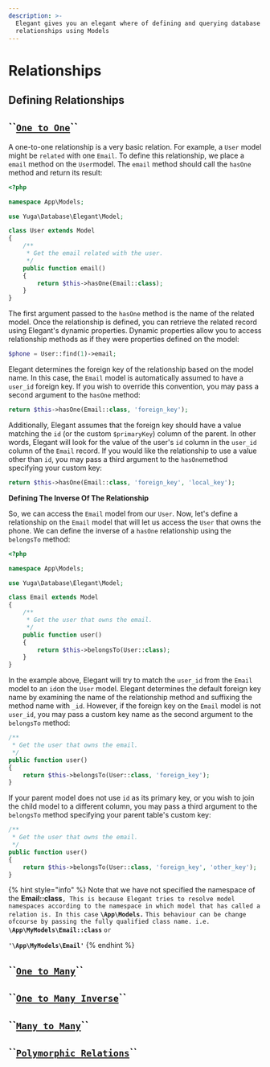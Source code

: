 ```yaml
---
description: >-
  Elegant gives you an elegant where of defining and querying database table
  relationships using Models
---
```


# Relationships

## Defining Relationships

## \`\`[`One to One`](%20https://yuga-framework.gitbook.io/documentation/database/elegant/relationships#one-to-one)\`\`

A one-to-one relationship is a very basic relation. For example, a `User` model might be `related` with one `Email`. To define this relationship, we place a `email` method on the `User`model. The `email` method should call the `hasOne` method and return its result:

```php
<?php

namespace App\Models;

use Yuga\Database\Elegant\Model;

class User extends Model
{
    /**
     * Get the email related with the user.
     */
    public function email()
    {
        return $this->hasOne(Email::class);
    }
}
```

The first argument passed to the `hasOne` method is the name of the related model. Once the relationship is defined, you can retrieve the related record using Elegant's dynamic properties. Dynamic properties allow you to access relationship methods as if they were properties defined on the model:

```php
$phone = User::find(1)->email;
```

Elegant determines the foreign key of the relationship based on the model name. In this case, the `Email` model is automatically assumed to have a `user_id` foreign key. If you wish to override this convention, you may pass a second argument to the `hasOne` method:

```php
return $this->hasOne(Email::class, 'foreign_key');
```

Additionally, Elegant assumes that the foreign key should have a value matching the `id` \(or the custom `$primaryKey`\) column of the parent. In other words, Elegant will look for the value of the user's `id` column in the `user_id` column of the `Email` record. If you would like the relationship to use a value other than `id`, you may pass a third argument to the `hasOne`method specifying your custom key:

```php
return $this->hasOne(Email::class, 'foreign_key', 'local_key');
```

**Defining The Inverse Of The Relationship**

So, we can access the `Email` model from our `User`. Now, let's define a relationship on the `Email` model that will let us access the `User` that owns the phone. We can define the inverse of a `hasOne` relationship using the `belongsTo` method:

```php
<?php

namespace App\Models;

use Yuga\Database\Elegant\Model;

class Email extends Model
{
    /**
     * Get the user that owns the email.
     */
    public function user()
    {
        return $this->belongsTo(User::class);
    }
}
```

In the example above, Elegant will try to match the `user_id` from the `Email` model to an `id`on the `User` model. Elegant determines the default foreign key name by examining the name of the relationship method and suffixing the method name with `_id`. However, if the foreign key on the `Email` model is not `user_id`, you may pass a custom key name as the second argument to the `belongsTo` method:

```php
/**
 * Get the user that owns the email.
 */
public function user()
{
    return $this->belongsTo(User::class, 'foreign_key');
}
```

If your parent model does not use `id` as its primary key, or you wish to join the child model to a different column, you may pass a third argument to the `belongsTo` method specifying your parent table's custom key:

```php
/**
 * Get the user that owns the email.
 */
public function user()
{
    return $this->belongsTo(User::class, 'foreign_key', 'other_key');
}
```

{% hint style="info" %}
Note that we have not specified the namespace of the **Email::class**`, This is because Elegant tries to resolve model namespaces according to the namespace in which model that has called a relation is. In this case` **`\App\Models.`** `This behaviour can be change ofcourse by passing the fully qualified class name. i.e.` **`\App\MyModels\Email::class`** `or` 

**`'\App\MyModels\Email'`**
{% endhint %}

## \`\`[`One to Many`](https://yuga-framework.gitbook.io/documentation/database/elegant/relationships#one-to-many)\`\`

## \`\`[`One to Many Inverse`](https://yuga-framework.gitbook.io/documentation/database/elegant/relationships#one-to-many-inverse)\`\`

## \`\`[`Many to Many`](https://yuga-framework.gitbook.io/documentation/database/elegant/relationships#many-to-many)\`\`

## \`\`[`Polymorphic Relations`](https://yuga-framework.gitbook.io/documentation/database/elegant/relationships#polymorphic-relations)\`\`

